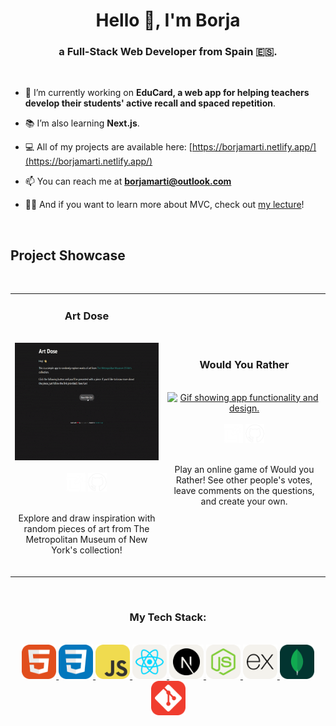 <h1 align="center">Hello 👋, I'm Borja</h1>
<h3 align="center">a Full-Stack Web Developer from Spain 🇪🇸.</h3>
<br />

- 🔭 I’m currently working on **EduCard, a web app for helping teachers develop their students' active recall and spaced repetition**.

- 📚 I’m also learning **Next.js**.

- 💻 All of my projects are available here: [https://borjamarti.netlify.app/](https://borjamarti.netlify.app/)

- 📫 You can reach me at **borjamarti@outlook.com**

- 👨‍🏫 And if you want to learn more about MVC, check out [my lecture](https://github.com/borjaMarti/mvc-lecture)!
<br /> 
<h2>Project Showcase</h2>
<br />
<table style="overflow-x: scroll">
  <tr>
    <td align="center">
      <h3>Art Dose</h3>
      <br />
      <a href="https://borjamarti.github.io/art-dose/" align="center">
        <img src="assets/art-dose.gif" height="187.5px" alt="Gif showing app functionality and design."/>
      </a>
      <div>
        <br />
        <a href="https://borjamarti.github.io/art-dose/"><img width="30px" src="assets/new-window-svgrepo-com.svg"/></a>
        <a href="https://github.com/borjaMarti/art-dose"><img width="30px" src="assets/github-svgrepo-com.svg"/></a>
      </div>
      <br />
      <p>
        Explore and draw inspiration with random pieces of art from The Metropolitan Museum of New York's collection!
      </p>
      <br />
    </td>
    <td align="center">
      <h3>Would You Rather</h3>
      <br />
      <a href="https://github.com/Gonpassa/would_you_rather" align="center">
        <img src="assets/wyr.gif" height="187.5px" alt="Gif showing app functionality and design."/>
      </a>
      <div>
        <br />
        <a href="https://would-you-rather-adfe.onrender.com/"><img width="30px" src="assets/new-window-svgrepo-com.svg"/></a>
        <a href="https://github.com/Gonpassa/would_you_rather"><img width="30px" src="assets/github-svgrepo-com.svg"/></a>
      </div>
      <br />
      <p>
        Play an online game of Would you Rather! See other people's votes, leave comments on the questions, and create your own.
      </p>
      <br />
    </td>
  </tr>
</table>
<br />
<h3 align="center">My Tech Stack:</h3>
<br />
<div align="center" >
  <a href="https://www.w3.org/html/" rel="noreferrer">
    <img src="assets/HTML.svg" alt="html5" width="55" height="55"/>
  </a> 
  <a href="https://www.w3schools.com/css/" rel="noreferrer">
    <img src="assets/CSS.svg" alt="css3" width="55" height="55"/>
  </a>
  <a href="https://developer.mozilla.org/en-US/docs/Web/JavaScript" rel="noreferrer">
    <img src="assets/JavaScript.svg" alt="javascript" width="55" height="55"/>
  </a>
  <a href="https://reactjs.org/" rel="noreferrer">
    <img src="assets/React-Light.svg" alt="react" width="55" height="55"/>
  </a> 
  <a href="https://nextjs.org/" rel="noreferrer">
    <img src="assets/NextJS-Light.svg" alt="nextjs" width="55" height="55"/>
  </a>
  <a href="https://nodejs.org" rel="noreferrer">
    <img src="assets/NodeJS-Light.svg" alt="nodejs" width="55" height="55"/>
  </a>
  <a href="https://expressjs.com" rel="noreferrer">
    <img src="assets/ExpressJS-Light.svg" alt="express" width="55" height="55"/>
  </a>
  <a href="https://www.mongodb.com/" rel="noreferrer">
    <img src="assets/MongoDB.svg" alt="mongodb" width="55" height="55"/>
  </a>
  <a href="https://git-scm.com/" rel="noreferrer">
    <img src="assets/Git.svg" alt="git" width="55" height="55"/>
  </a>
</div>
